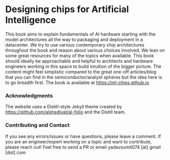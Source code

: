# Designing chips for Artificial Intelligence

This book aims to explain fundamentals of AI hardware starting with the model architectures all the way to packaging and deployment in a datacenter. We try to use various contemporary chip architectures throughout the book and reason about various choices involved. We lean on some great resources for many of the topics when available. This book should ideally be approachable and helpful to architects and hardware engineers working in this space to build intuition of the bigger picture. The content might feel simplistic compared to the great one-off articles/blog that you can find in the semiconductor/analyst spheres but the idea here is to go breadth first. The book is available at https://ml-chips.github.io

### Acknowledgments

The website uses a Distill-style Jekyll theme created by https://github.com/alshedivat/al-folio and the Distill team.

### Contributing and Contact

If you see any errors/issues or have questions, please leave a comment. If you are an engineer/expert working on a topic and want to contribute, please reach out! Feel free to send a PR or email yadavsumit074 [at] gmail [dot] com
